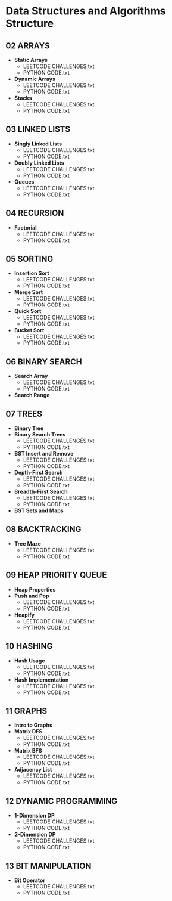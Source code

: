 # Data Structures and Algorithms Structure

## 02 ARRAYS
- **Static Arrays**  
  - LEETCODE CHALLENGES.txt
  - PYTHON CODE.txt
- **Dynamic Arrays**  
  - LEETCODE CHALLENGES.txt
  - PYTHON CODE.txt
- **Stacks**  
  - LEETCODE CHALLENGES.txt
  - PYTHON CODE.txt

## 03 LINKED LISTS
- **Singly Linked Lists**  
  - LEETCODE CHALLENGES.txt
  - PYTHON CODE.txt
- **Doubly Linked Lists**  
  - LEETCODE CHALLENGES.txt
  - PYTHON CODE.txt
- **Queues**  
  - LEETCODE CHALLENGES.txt
  - PYTHON CODE.txt

## 04 RECURSION
- **Factorial**  
  - LEETCODE CHALLENGES.txt
  - PYTHON CODE.txt

## 05 SORTING
- **Insertion Sort**  
  - LEETCODE CHALLENGES.txt
  - PYTHON CODE.txt
- **Merge Sort**  
  - LEETCODE CHALLENGES.txt
  - PYTHON CODE.txt
- **Quick Sort**  
  - LEETCODE CHALLENGES.txt
  - PYTHON CODE.txt
- **Bucket Sort**  
  - LEETCODE CHALLENGES.txt
  - PYTHON CODE.txt

## 06 BINARY SEARCH
- **Search Array**  
  - LEETCODE CHALLENGES.txt
  - PYTHON CODE.txt
- **Search Range**  

## 07 TREES
- **Binary Tree** 
- **Binary Search Trees**  
  - LEETCODE CHALLENGES.txt
  - PYTHON CODE.txt
- **BST Insert and Remove**  
  - LEETCODE CHALLENGES.txt
  - PYTHON CODE.txt
- **Depth-First Search**  
  - LEETCODE CHALLENGES.txt
  - PYTHON CODE.txt
- **Breadth-First Search**  
  - LEETCODE CHALLENGES.txt
  - PYTHON CODE.txt
- **BST Sets and Maps**

## 08 BACKTRACKING
- **Tree Maze**  
  - LEETCODE CHALLENGES.txt
  - PYTHON CODE.txt

## 09 HEAP PRIORITY QUEUE
- **Heap Properties** 
- **Push and Pop**  
  - LEETCODE CHALLENGES.txt
  - PYTHON CODE.txt
- **Heapify**  
  - LEETCODE CHALLENGES.txt
  - PYTHON CODE.txt

## 10 HASHING
- **Hash Usage**  
  - LEETCODE CHALLENGES.txt
  - PYTHON CODE.txt
- **Hash Implementation**  
  - LEETCODE CHALLENGES.txt
  - PYTHON CODE.txt

## 11 GRAPHS
- **Intro to Graphs** 
- **Matrix DFS**  
  - LEETCODE CHALLENGES.txt
  - PYTHON CODE.txt
- **Matrix BFS**  
  - LEETCODE CHALLENGES.txt
  - PYTHON CODE.txt
- **Adjacency List**  
  - LEETCODE CHALLENGES.txt
  - PYTHON CODE.txt

## 12 DYNAMIC PROGRAMMING
- **1-Dimension DP**  
  - LEETCODE CHALLENGES.txt
  - PYTHON CODE.txt
- **2-Dimension DP**  
  - LEETCODE CHALLENGES.txt
  - PYTHON CODE.txt

## 13 BIT MANIPULATION
- **Bit Operator**  
  - LEETCODE CHALLENGES.txt
  - PYTHON CODE.txt
